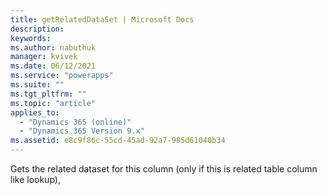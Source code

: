 ```yaml
---
title: getRelatedDataSet | Microsoft Docs
description:
keywords:
ms.author: nabuthuk
manager: kvivek
ms.date: 06/12/2021
ms.service: "powerapps"
ms.suite: ""
ms.tgt_pltfrm: ""
ms.topic: "article"
applies_to:
  - "Dynamics 365 (online)"
  - "Dynamics 365 Version 9.x"
ms.assetid: e8c9f86c-55cd-45ad-92a7-985d61040b34
---
```


Gets the related dataset for this column (only if this is related table column like lookup),
